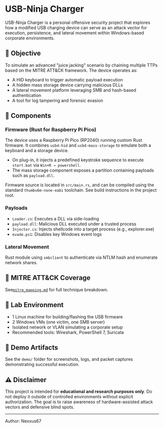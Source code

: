 # USB-Ninja Charger

USB-Ninja Charger is a personal offensive security project that explores how a modified USB charging device can serve as an attack vector for execution, persistence, and lateral movement within Windows-based corporate environments.

## 🎯 Objective

To simulate an advanced "juice jacking" scenario by chaining multiple TTPs based on the MITRE ATT&CK framework. The device operates as:

- A HID keyboard to trigger automatic payload execution
- A hidden mass storage device carrying malicious DLLs
- A lateral movement platform leveraging SMB and hash-based authentication
- A tool for log tampering and forensic evasion

## 🧱 Components

### Firmware (Rust for Raspberry Pi Pico)
The device uses a Raspberry Pi Pico (RP2040) running custom Rust firmware. It combines `usbd-hid` and `usbd-mass-storage` to emulate both a keyboard and a storage device.

- On plug-in, it injects a predefined keystroke sequence to execute `start.bat` via `Win+R → powershell`.
- The mass storage component exposes a partition containing payloads such as `payload.dll`.

Firmware source is located in `src/main.rs`, and can be compiled using the standard `thumbv6m-none-eabi` toolchain. See build instructions in the project root.

### Payloads
- `Loader.cs`: Executes a DLL via side-loading
- `payload.dll`: Malicious DLL executed under a trusted process
- `Injector.cs`: Injects shellcode into a target process (e.g., explorer.exe)
- `evade.ps1`: Disables key Windows event logs

### Lateral Movement
Rust module using `smbclient` to authenticate via NTLM hash and enumerate network shares.

## 🔐 MITRE ATT&CK Coverage

See[`mitre_mapping.md`](docs/mitre_mapping.md) for full technique breakdown.

## 🧪 Lab Environment

- 1 Linux machine for building/flashing the USB firmware
- 2 Windows VMs (one victim, one SMB server)
- Isolated network or VLAN simulating a corporate setup
- Recommended tools: Wireshark, PowerShell 7, Suricata

## 📸 Demo Artifacts

See the `demo/` folder for screenshots, logs, and packet captures demonstrating successful execution.

## ⚠️ Disclaimer

This project is intended for **educational and research purposes only**. Do not deploy it outside of controlled environments without explicit authorization. The goal is to raise awareness of hardware-assisted attack vectors and defensive blind spots.

---

Author: Nexxus67
